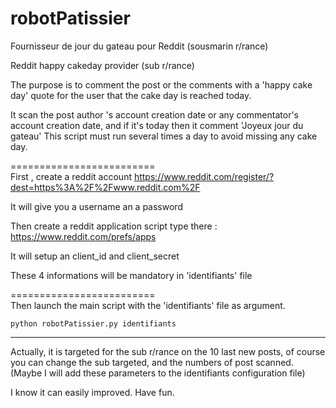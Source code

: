 # robotPatissier
Fournisseur de jour du gateau pour Reddit (sousmarin r/rance) 

Reddit happy cakeday provider (sub r/rance)

The purpose is to comment the post or the comments with a 'happy cake day' quote for the user that the cake day is reached today.

It scan the post author 's account creation date or any commentator's account creation date, 
and if it's today then it comment 'Joyeux jour du gateau'
This script must run several times a day to avoid missing any cake day.

=========================  
First , create a reddit account https://www.reddit.com/register/?dest=https%3A%2F%2Fwww.reddit.com%2F  

It will give you a username an a password

Then create a reddit application script type  there : https://www.reddit.com/prefs/apps  

It will setup an client_id and client_secret 

These 4 informations will be mandatory in 'identifiants' file

=========================  
Then launch the main script with the 'identifiants' file as argument.

```
python robotPatissier.py identifiants
```

---
Actually, it is targeted for the sub r/rance on the 10 last new posts, of course you can change the sub targeted, and the numbers of post scanned. (Maybe I will add these parameters to the identifiants configuration file)



I know it can easily improved. Have fun.
